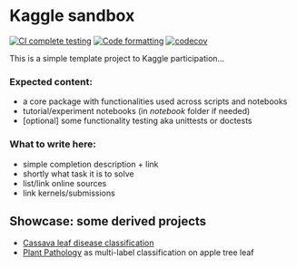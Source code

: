 # Kaggle sandbox

[![CI complete testing](https://github.com/Borda/kaggle_sandbox/actions/workflows/ci_testing.yml/badge.svg?branch=main&event=push)](https://github.com/Borda/kaggle_sandbox/actions/workflows/ci_testing.yml)
[![Code formatting](https://github.com/Borda/kaggle_sandbox/actions/workflows/code-format.yml/badge.svg?branch=main&event=push)](https://github.com/Borda/kaggle_sandbox/actions/workflows/code-format.yml)
[![codecov](https://codecov.io/gh/Borda/kaggle_sandbox/branch/main/graph/badge.svg)](https://codecov.io/gh/Borda/kaggle_sandbox)

This is a simple template project to Kaggle participation...

### Expected content:
- a core package with functionalities used across scripts and notebooks
- tutorial/experiment notebooks (in _notebook_ folder if needed)
- [optional] some functionality testing aka unittests or doctests

### What to write here:
- simple completion description + link
- shortly what task it is to solve
- list/link online sources
- link kernels/submissions


## Showcase: some derived projects

* [Cassava leaf disease classification](https://borda.github.io/kaggle_cassava-leaf-disease)
* [Plant Pathology](https://borda.github.io/kaggle_plant-pathology) as multi-label classification on apple tree leaf
